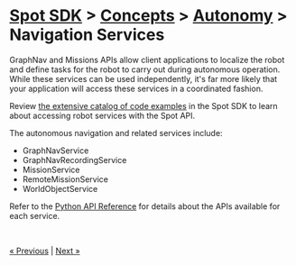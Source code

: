 <!--
Copyright (c) 2020 Boston Dynamics, Inc.  All rights reserved.

Downloading, reproducing, distributing or otherwise using the SDK Software
is subject to the terms and conditions of the Boston Dynamics Software
Development Kit License (20191101-BDSDK-SL).
-->

# [Spot SDK](../../../README.md) > [Concepts](../README.md) > [Autonomy](README.md) > <br/> Navigation Services

GraphNav and Missions APIs allow client applications to localize the robot and define tasks for the robot to carry out during autonomous operation. While these services can be used independently, it's far more likely that your application will access these services in a coordinated fashion.

Review [the extensive catalog of code examples](../../../python/examples/README.md) in the Spot SDK to learn about accessing robot services with the Spot API.

The autonomous navigation and related services include:


*   GraphNavService
*   GraphNavRecordingService
*   MissionService
*   RemoteMissionService
*   WorldObjectService


 Refer to the [Python API Reference](../../python/reference/index.html) for details about the APIs available for each service.

<br />

 <a href="typical_autonomous_navigation_use_case.md" class="previous">&laquo; Previous</a>  |  <a href="graphnav_service.md" class="next">Next &raquo;</a>


 <!--- image and page reference link definitions --->
 [autonomous-top]: Readme.md "Spot SDK: Autonomy, GraphNav, and Missions"
 [code-examples]: autonomous_navigation_code_examples.md "Autonomous navigation code examples"
 [components]: components_of_autonomous_navigation.md "Components of autonomous navigation"
 [typical]: typical_autonomous_navigation_use_case.md "Typical autonomous navigation use cases"
 [autonomous-services]: autonomous_navigation_services.md "Autonomous navigation services"
 [service]: graphnav_service.md "GraphNav service"
 [map-structure]: graphnav_map_structure.md "GraphNav map structure"
 [initialization]: initialization.md "Initialization"
 [localization]: localization.md "Localization"
 [locomotion]: graphnav_and_robot_locomotion.md "GraphNav and robot locomotion"
 [missions]: missions_service.md "Missions service"
 [worldobject]: worldobject_service.md "WorldObject service"
